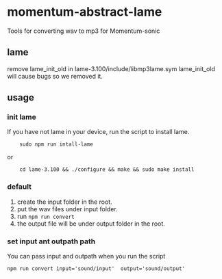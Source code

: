 # momentum-abstract-lame
Tools for converting wav to mp3 for Momentum-sonic

## lame
remove lame_init_old in lame-3.100/include/libmp3lame.sym
lame_init_old will cause bugs so we removed it.

## usage

### init lame

If you have not lame in your device, run the script to install lame.

```
    sudo npm run intall-lame
```

or 

```
    cd lame-3.100 && ./configure && make && sudo make install
```

### default

1. create the input folder in the root.
2. put the wav files under input folder.
3. run ```npm run convert```
4. the output file will be under output folder in the root.

### set input ant outpath path

You can pass input and outpath when you run the script

```
npm run convert input='sound/input'  output='sound/output'
```